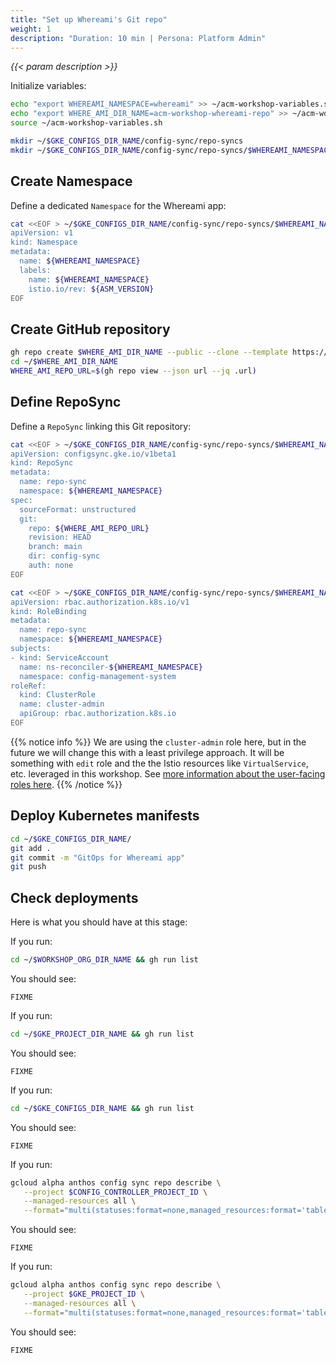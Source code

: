 ```yaml
---
title: "Set up Whereami's Git repo"
weight: 1
description: "Duration: 10 min | Persona: Platform Admin"
---
```

_{{< param description >}}_

Initialize variables:
```Bash
echo "export WHEREAMI_NAMESPACE=whereami" >> ~/acm-workshop-variables.sh
echo "export WHERE_AMI_DIR_NAME=acm-workshop-whereami-repo" >> ~/acm-workshop-variables.sh
source ~/acm-workshop-variables.sh
```

```Bash
mkdir ~/$GKE_CONFIGS_DIR_NAME/config-sync/repo-syncs
mkdir ~/$GKE_CONFIGS_DIR_NAME/config-sync/repo-syncs/$WHEREAMI_NAMESPACE
```

## Create Namespace

Define a dedicated `Namespace` for the Whereami app:
```Bash
cat <<EOF > ~/$GKE_CONFIGS_DIR_NAME/config-sync/repo-syncs/$WHEREAMI_NAMESPACE/namespace.yaml
apiVersion: v1
kind: Namespace
metadata:
  name: ${WHEREAMI_NAMESPACE}
  labels:
    name: ${WHEREAMI_NAMESPACE}
    istio.io/rev: ${ASM_VERSION}
EOF
```

## Create GitHub repository

```Bash
gh repo create $WHERE_AMI_DIR_NAME --public --clone --template https://github.com/mathieu-benoit/config-sync-template-repo
cd ~/$WHERE_AMI_DIR_NAME
WHERE_AMI_REPO_URL=$(gh repo view --json url --jq .url)
```

## Define RepoSync

Define a `RepoSync` linking this Git repository:
```Bash
cat <<EOF > ~/$GKE_CONFIGS_DIR_NAME/config-sync/repo-syncs/$WHEREAMI_NAMESPACE/repo-sync.yaml
apiVersion: configsync.gke.io/v1beta1
kind: RepoSync
metadata:
  name: repo-sync
  namespace: ${WHEREAMI_NAMESPACE}
spec:
  sourceFormat: unstructured
  git:
    repo: ${WHERE_AMI_REPO_URL}
    revision: HEAD
    branch: main
    dir: config-sync
    auth: none
EOF
```

```Bash
cat <<EOF > ~/$GKE_CONFIGS_DIR_NAME/config-sync/repo-syncs/$WHEREAMI_NAMESPACE/repo-sync-role-binding.yaml
apiVersion: rbac.authorization.k8s.io/v1
kind: RoleBinding
metadata:
  name: repo-sync
  namespace: ${WHEREAMI_NAMESPACE}
subjects:
- kind: ServiceAccount
  name: ns-reconciler-${WHEREAMI_NAMESPACE}
  namespace: config-management-system
roleRef:
  kind: ClusterRole
  name: cluster-admin
  apiGroup: rbac.authorization.k8s.io
EOF
```
{{% notice info %}}
We are using the `cluster-admin` role here, but in the future we will change this with a least privilege approach. It will be something with `edit` role and the the Istio resources like `VirtualService`, etc. leveraged in this workshop. See [more information about the user-facing roles here](https://kubernetes.io/docs/reference/access-authn-authz/rbac/#user-facing-roles).
{{% /notice %}}

## Deploy Kubernetes manifests

```Bash
cd ~/$GKE_CONFIGS_DIR_NAME/
git add .
git commit -m "GitOps for Whereami app"
git push
```

## Check deployments

Here is what you should have at this stage:

If you run:
```Bash
cd ~/$WORKSHOP_ORG_DIR_NAME && gh run list
```
You should see:
```Plaintext
FIXME
```

If you run:
```Bash
cd ~/$GKE_PROJECT_DIR_NAME && gh run list
```
You should see:
```Plaintext
FIXME
```

If you run:
```Bash
cd ~/$GKE_CONFIGS_DIR_NAME && gh run list
```
You should see:
```Plaintext
FIXME
```

If you run:
```Bash
gcloud alpha anthos config sync repo describe \
   --project $CONFIG_CONTROLLER_PROJECT_ID \
   --managed-resources all \
   --format="multi(statuses:format=none,managed_resources:format='table[box](group:sort=2,kind,name,namespace:sort=1)')"
```
You should see:
```Plaintext
FIXME
```

If you run:
```Bash
gcloud alpha anthos config sync repo describe \
   --project $GKE_PROJECT_ID \
   --managed-resources all \
   --format="multi(statuses:format=none,managed_resources:format='table[box](group:sort=2,kind,name,namespace:sort=1)')"
```
You should see:
```Plaintext
FIXME
```